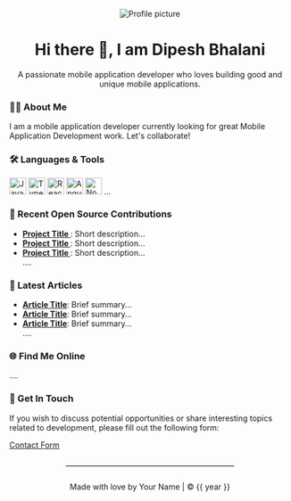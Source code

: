 <!-- Welcome -->
<p align="center">
    <img src="./profile-header-image.jpg" alt="Profile picture" />
</p>
<h1 align="center">Hi there 👋, I am Dipesh Bhalani</h1>
<p align="center">A passionate mobile application developer who loves building good and unique mobile applications.</p>

<!-- About Me -->
### :man_technologist: About Me
I am a mobile application developer currently looking for great Mobile Application Development work. Let's collaborate!

<!-- Skills -->
### :hammer_and_wrench: Languages & Tools
<div>
  <!-- Replace each icon with the corresponding one from https://fontawesome.com/v5.15/icons -->
  <img src="https://cdn.jsdelivr.net/gh/devicons/devicon/icons/javascript/javascript-original.svg" alt="JavaScript" height="30"/>
  <img src="https://cdn.jsdelivr.net/gh/devicons/devicon/icons/typescript/typescript-plain.svg" alt="TypeScript" height="30"/>
  <img src="https://cdn.jsdelivr.net/gh/devicons/devicon/icons/react/react-original-wordmark.svg" alt="React" height="30"/>
  <img src="https://cdn.jsdelivr.net/gh/devicons/devicon/icons/angularjs/angularjs-plain.svg" alt="AngularJS" height="30"/>
  <img src="https://cdn.jsdelivr.net/gh/devicons/devicon/icons/nodejs/nodejs-original-wordmark.svg" alt="NodeJS" height="30"/>
  ...
</div>

<!-- Projects -->
### :open_file_folder: Recent Open Source Contributions
<ul>
  <li><a href="#"><strong>Project Title </strong></a>: Short description...</li>
  <li><a href="#"><strong>Project Title </strong></a>: Short description...</li>
  <li><a href="#"><strong>Project Title </strong></a>: Short description...</li>
  ....
</ul>

<!-- Blog posts -->
### :memo: Latest Articles
<ul>
  <li><a href="#"><strong>Article Title</strong></a>: Brief summary...</li>
  <li><a href="#"><strong>Article Title</strong></a>: Brief summary...</li>
  <li><a href="#"><strong>Article Title</strong></a>: Brief summary...</li>
  ....
</ul>

<!-- Social Media Links -->
### :globe_with_meridians: Find Me Online
<div>
  <!-- Replace each URL below with yours and remove unused ones -->
  <a target="_blank" rel="noopener noreferrer" href="https://twitter.com/YourTwitterHandle"><i class="fab fa-twitter"></i></a>
  <a target="_blank" rel="noopener noreferrer" href="https://www.linkedin.com/in/yourlinkedinhandle/"><i class="fab fa-linkedin"></i></a>
  <a target="_blank" rel="noopener noreferrer" href="mailto:youremail@example.com"><i class="fas fa-envelope"></i></a>
  ....
</div>

<!-- Contact Form -->
### :email: Get In Touch
If you wish to discuss potential opportunities or share interesting topics related to development, please fill out the following form:


[Contact Form](contact-form-url)

<!-- Footer -->
<hr style="border:none; border-top:1px solid rgb(204, 204, 204); margin:2em auto; width:60%;"/>
<p align="center">Made with love by Your Name | © {{ year }}</p>
